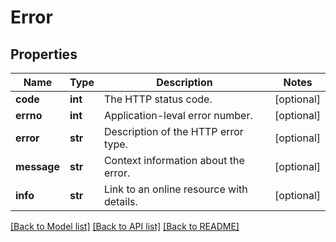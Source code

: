 # Error

## Properties
Name | Type | Description | Notes
------------ | ------------- | ------------- | -------------
**code** | **int** | The HTTP status code. | [optional] 
**errno** | **int** | Application-leval error number. | [optional] 
**error** | **str** | Description of the HTTP error type. | [optional] 
**message** | **str** | Context information about the error. | [optional] 
**info** | **str** | Link to an online resource with details. | [optional] 

[[Back to Model list]](../README.md#documentation-for-models) [[Back to API list]](../README.md#documentation-for-api-endpoints) [[Back to README]](../README.md)


